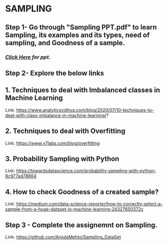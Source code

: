 # **SAMPLING**
## **Step 1- Go through "Sampling PPT.pdf" to learn Sampling, its examples and its types, need of sampling, and Goodness of a sample.**
### *<a href= "https://docs.google.com/presentation/d/e/2PACX-1vShCVtfMfkO89a6PUcjyvLwf_gpFJW7Pr-QD8XlWaqMICcgP51MM4l5Zt0V032DlQ/pub?start=false&loop=false&delayms=60000"> Click Here</a> for ppt.*
## **Step 2- Explore the below links**
## **1. Techniques to deal with Imbalanced classes in Machine Learning**
Link: https://www.analyticsvidhya.com/blog/2020/07/10-techniques-to-deal-with-class-imbalance-in-machine-learning/?
## **2. Techniques to deal with Overfitting**
Link: https://www.v7labs.com/blog/overfitting
## **3. Probability Sampling with Python**
Link: https://towardsdatascience.com/probability-sampling-with-python-8c977ad78664
## **4. How to check Goodness of a created sample?**
Link: https://medium.com/data-science-reporter/how-to-correctly-select-a-sample-from-a-huge-dataset-in-machine-learning-24327650372c
## **Step 3 - Complete the assignemnt on Sampling.**
Link: https://github.com/AnjulaMehto/Sampling_DataSet
